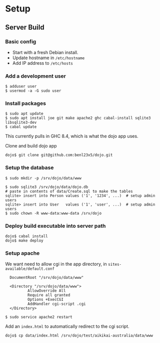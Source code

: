 # Setup

## Server Build

### Basic config
* Start with a fresh Debian install.
* Update hostname in `/etc/hostname`
* Add IP address to `/etc/hosts`


### Add a development user
```
$ adduser user
$ usermod -a -G sudo user
```

### Install packages
```
$ sudo apt update
$ sudo apt install joe git make apache2 ghc cabal-install sqlite3 libsqlite3-dev
$ cabal update
```

This currently pulls in GHC 8.4, which is what the dojo app uses.

Clone and build dojo app
```
dojo$ git clone git@github.com:benl23x5/dojo.git
```

### Setup the database
```
$ sudo mkdir -p /srv/dojo/data/www

$ sudo sqlite3 /srv/dojo/data/dojo.db
# paste in contents of data/Create.sql to make the tables
sqlite> insert into Person values ('1', '1234', ...)  # setup admin users
sqlite> insert into User   values ('1', 'user', ...)  # setup admin users
$ sudo chown -R www-data:www-data /srv/dojo
```

### Deploy build executable into server path
```
dojo$ cabal install
dojo$ make deploy
```

### Setup apache

We want need to allow cgi in the app directory, in `sites-available/default.conf`
```
  DocumentRoot "/srv/dojo/data/www"

  <Directory "/srv/dojo/data/www">
          AllowOverride All
          Require all granted
          Options +ExecCGI
          AddHandler cgi-script .cgi
  </Directory>

$ sudo service apache2 restart
```

Add an `index.html` to automatically redirect to the cgi script.
```
dojo$ cp data/index.html /srv/dojo/test/aikikai-australia/data/www
```
